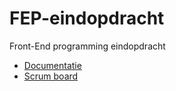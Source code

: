 # FEP-eindopdracht
Front-End programming eindopdracht <br />
* [Documentatie](https://github.com/GewoonMaarten/FEP-eindopdracht/tree/master/documentatie)
* [Scrum board](https://github.com/GewoonMaarten/FEP-eindopdracht/projects/1)
